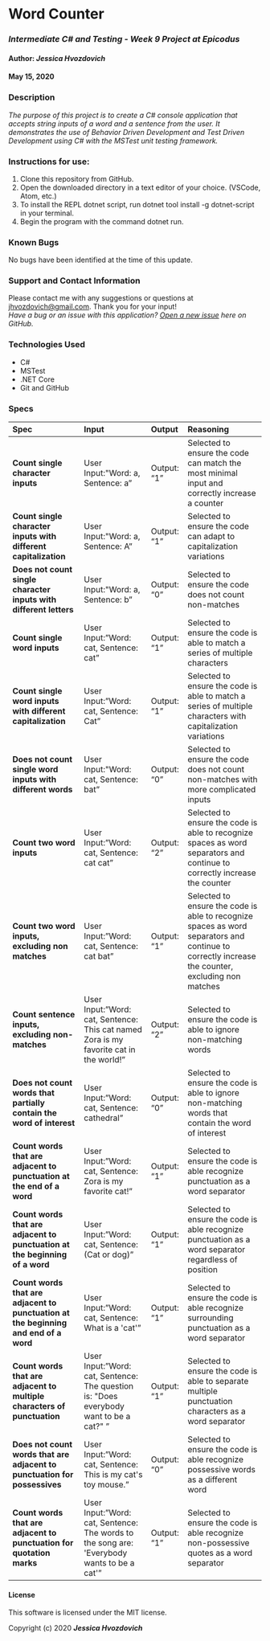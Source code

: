 # **Word Counter**

### _Intermediate C# and Testing - Week 9 Project at Epicodus_

#### Author: **_Jessica Hvozdovich_**
#### May 15, 2020

### Description

_The purpose of this project is to create a C# console application that accepts string inputs of a word and a sentence from the user. It demonstrates the use of Behavior Driven Development and Test Driven Development using C# with the MSTest unit testing framework._

### Instructions for use:

1. Clone this repository from GitHub.
2. Open the downloaded directory in a text editor of your choice.
  (VSCode, Atom, etc.)
3. To install the REPL dotnet script, run dotnet tool install -g dotnet-script in your terminal.
4. Begin the program with the command dotnet run.

### Known Bugs

No bugs have been identified at the time of this update.

### Support and Contact Information

Please contact me with any suggestions or questions at jhvozdovich@gmail.com. Thank you for your input!  
_Have a bug or an issue with this application? [Open a new issue](https://github.com/jhvozdovich/word-counter/issues) here on GitHub._

### Technologies Used

* C#
* MSTest
* .NET Core
* Git and GitHub

### Specs
| Spec | Input | Output | Reasoning |
| :------------- | :------------- | :------------- | :------------- |
| **Count single character inputs** | User Input:"Word: a, Sentence: a” | Output: “1” | Selected to ensure the code can match the most minimal input and correctly increase a counter |
| **Count single character inputs with different capitalization** | User Input:"Word: a, Sentence: A” | Output: “1” | Selected to ensure the code can adapt to capitalization variations |
| **Does not count single character inputs with different letters** | User Input:"Word: a, Sentence: b” | Output: “0” | Selected to ensure the code does not count non-matches |
| **Count single word inputs** | User Input:”Word: cat, Sentence: cat” | Output: “1” | Selected to ensure the code is able to match a series of multiple characters |
| **Count single word inputs with different capitalization** | User Input:”Word: cat, Sentence: Cat” | Output: “1” | Selected to ensure the code is able to match a series of multiple characters with capitalization variations |
| **Does not count single word inputs with different words** | User Input:"Word: cat, Sentence: bat” | Output: “0” | Selected to ensure the code does not count non-matches with more complicated inputs |
| **Count two word inputs** | User Input:”Word: cat, Sentence: cat cat” | Output: “2” | Selected to ensure the code is able to recognize spaces as word separators and continue to correctly increase the counter |
| **Count two word inputs, excluding non matches** | User Input:”Word: cat, Sentence: cat bat” | Output: “1” | Selected to ensure the code is able to recognize spaces as word separators and continue to correctly increase the counter, excluding non matches |
| **Count sentence inputs, excluding non-matches** | User Input:”Word: cat, Sentence: This cat named Zora is my favorite cat in the world!” | Output: “2” | Selected to ensure the code is able to ignore non-matching words |
| **Does not count words that partially contain the word of interest** | User Input:”Word: cat, Sentence: cathedral” | Output: “0” | Selected to ensure the code is able to ignore non-matching words that contain the word of interest |
| **Count words that are adjacent to punctuation at the end of a word** | User Input:”Word: cat, Sentence: Zora is my favorite cat!” | Output: “1” | Selected to ensure the code is able recognize punctuation as a word separator |
| **Count words that are adjacent to punctuation at the beginning of a word** | User Input:”Word: cat, Sentence: (Cat or dog)” | Output: “1” | Selected to ensure the code is able recognize punctuation as a word separator regardless of position |
| **Count words that are adjacent to punctuation at the beginning and end of a word** | User Input:”Word: cat, Sentence: What is a 'cat'” | Output: “1” | Selected to ensure the code is able recognize surrounding punctuation as a word separator |
| **Count words that are adjacent to multiple characters of punctuation** | User Input:”Word: cat, Sentence: The question is: "Does everybody want to be a cat?" ” | Output: “1” | Selected to ensure the code is able to separate multiple punctuation characters as a word separator |
| **Does not count words that are adjacent to punctuation for possessives** | User Input:”Word: cat, Sentence: This is my cat's toy mouse.” | Output: “0” | Selected to ensure the code is able recognize possessive words as a different word |
| **Count words that are adjacent to punctuation for quotation marks** | User Input:”Word: cat, Sentence: The words to the song are: 'Everybody wants to be a cat'” | Output: “1” | Selected to ensure the code is able recognize non-possessive quotes as a word separator |

#### License

This software is licensed under the MIT license.

Copyright (c) 2020 **_Jessica Hvozdovich_**

